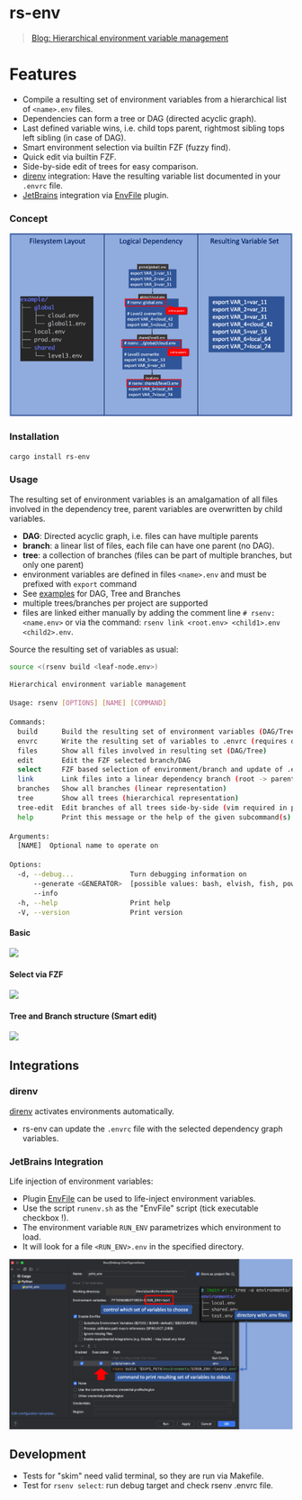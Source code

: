 # rs-env

> [Blog: Hierarchical environment variable management](https://sysid.github.io/hierarchical-environment-variable-management/)

# Features
- Compile a resulting set of environment variables from a hierarchical list of `<name>.env` files.
- Dependencies can form a tree or DAG (directed acyclic graph).
- Last defined variable wins, i.e. child tops parent, rightmost sibling tops left sibling (in case of DAG).
- Smart environment selection via builtin FZF (fuzzy find).
- Quick edit via builtin FZF.
- Side-by-side edit of trees for easy comparison.
- [direnv](https://direnv.net/) integration: Have the resulting variable list documented in your `.envrc` file.
- [JetBrains](https://www.jetbrains.com/) integration via [EnvFile](https://plugins.jetbrains.com/plugin/7861-envfile) plugin.

### Concept
![concept](doc/concept.png)


### Installation
```bash
cargo install rs-env
```

### Usage
The resulting set of environment variables is an amalgamation of all files involved in the dependency tree, parent variables are overwritten by child variables.

- **DAG**: Directed acyclic graph, i.e. files can have multiple parents
- **branch**: a linear list of files, each file can have one parent (no DAG).
- **tree**: a collection of branches (files can be part of multiple branches, but only one parent)
- environment variables are defined in files `<name>.env` and must be prefixed with `export` command
- See [examples](./rsenv/tests/resources/environments) for DAG, Tree and Branches
- multiple trees/branches per project are supported
- files are linked either manually by adding the comment line `# rsenv: <name.env>` or via the command: `rsenv link <root.env> <child1>.env <child2>.env`.

Source the resulting set of variables as usual:
```bash
source <(rsenv build <leaf-node.env>)
```

```bash
Hierarchical environment variable management

Usage: rsenv [OPTIONS] [NAME] [COMMAND]

Commands:
  build      Build the resulting set of environment variables (DAG/Tree)
  envrc      Write the resulting set of variables to .envrc (requires direnv, DAG/Tree)
  files      Show all files involved in resulting set (DAG/Tree)
  edit       Edit the FZF selected branch/DAG
  select     FZF based selection of environment/branch and update of .envrc file (requires direnv, DAG/Tree)
  link       Link files into a linear dependency branch (root -> parent -> child)
  branches   Show all branches (linear representation)
  tree       Show all trees (hierarchical representation)
  tree-edit  Edit branches of all trees side-by-side (vim required in path)
  help       Print this message or the help of the given subcommand(s)

Arguments:
  [NAME]  Optional name to operate on

Options:
  -d, --debug...              Turn debugging information on
      --generate <GENERATOR>  [possible values: bash, elvish, fish, powershell, zsh]
      --info                  
  -h, --help                  Print help
  -V, --version               Print version
```

#### Basic
<a href="https://asciinema.org/a/605946?autoplay=1&speed=1.5" target="_blank"><img src="https://asciinema.org/a/605946.svg" /></a>
<br>

#### Select via FZF
<a href="https://asciinema.org/a/605951?autoplay=1&speed=1.5" target="_blank"><img src="https://asciinema.org/a/605951.svg" /></a>
<br>

#### Tree and Branch structure (Smart edit)
<a href="https://asciinema.org/a/605950?autoplay=1&speed=1.5" target="_blank"><img src="https://asciinema.org/a/605950.svg" /></a>
<br>

## Integrations
### direnv
[direnv](https://direnv.net/) activates environments automatically.
- rs-env can update the `.envrc` file with the selected dependency graph variables.


### JetBrains Integration
Life injection of environment variables:
- Plugin [EnvFile](https://plugins.jetbrains.com/plugin/7861-envfile) can be used to life-inject environment variables.
- Use the script `runenv.sh` as the "EnvFile" script (tick executable checkbox !).
- The environment variable `RUN_ENV` parametrizes which environment to load.
- It will look for a file `<RUN_ENV>.env` in the specified directory.

[![jetbrain](doc/jetbrain.png)](doc/jetbrain.png)



## Development
- Tests for "skim" need valid terminal, so they are run via Makefile.
- Test for `rsenv select`: run debug target and check rsenv .envrc file.
